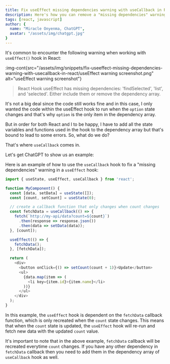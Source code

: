 ```yaml
---
title: Fix useEffect missing dependencies warning with useCallback in React
description: Here's how you can remove a "missing dependencies" warning in a useEffect hook
tags: [react, javascript]
author: {
  name: "Miracle Onyenma, ChatGPT",
  avatar: "/assets/img/chatgpt.jpg"
}
---
```


It's common to encounter the following warning when working with `useEffect()` hook in React:

<!-- <img-cont src="/assets/img/snippets/fix-useeffect-missing-dependencies-warning-with-usecallback-in-react/useEffect warning screenshot.png" alt="useEffect warning screenshot" ></img-cont> -->

:img-cont{src="/assets/img/snippets/fix-useeffect-missing-dependencies-warning-with-usecallback-in-react/useEffect warning screenshot.png" alt="useEffect warning screenshot"}

> React Hook useEffect has missing dependencies: 'findSelected', 'list', and 'selected'. Either include them or remove the dependency array.

It's not a big deal since the code still works fine and in this case, I only wanted the code within the useEffect hook to run when the `option` state changes and that's why `option` is the only item in the dependency array.

But in order for both React and I to be happy, I have to add all the state variables and functions used in the hook to the dependency array but that's bound to lead to some errors. So, what do we do?

That's where `useCallback` comes in.

Let's get ChatGPT to show us an example:

Here is an example of how to use the `useCallback` hook to fix a "missing dependencies" warning in a `useEffect` hook:

```javascript
import { useState, useEffect, useCallback } from 'react';

function MyComponent() {
  const [data, setData] = useState([]);
  const [count, setCount] = useState(0);

  // create a callback function that only changes when count changes
  const fetchData = useCallback(() => {
    fetch(`http://my-api/data?count=${count}`)
      .then(response => response.json())
      .then(data => setData(data));
  }, [count]);

  useEffect(() => {
    fetchData();
  }, [fetchData]);

  return (
    <div>
      <button onClick={() => setCount(count + 1)}>Update</button>
      <ul>
        {data.map(item => (
          <li key={item.id}>{item.name}</li>
        ))}
      </ul>
    </div>
  );
}
```

In this example, the `useEffect` hook is dependent on the `fetchData` callback function, which is only recreated when the `count` state changes. This means that when the `count` state is updated, the `useEffect` hook will re-run and fetch new data with the updated `count` value.

It's important to note that in the above example, `fetchData` callback will be recreated everytime `count` changes. If you have any other dependency in `fetchData` callback then you need to add them in the dependency array of `useCallback` hook as well.